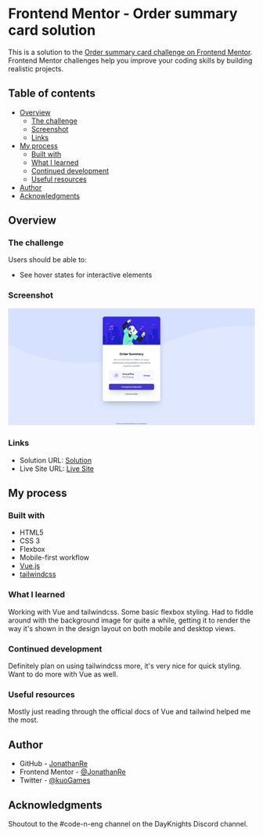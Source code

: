 # Frontend Mentor - Order summary card solution

This is a solution to the [Order summary card challenge on Frontend Mentor](https://www.frontendmentor.io/challenges/order-summary-component-QlPmajDUj). Frontend Mentor challenges help you improve your coding skills by building realistic projects. 

## Table of contents

- [Overview](#overview)
  - [The challenge](#the-challenge)
  - [Screenshot](#screenshot)
  - [Links](#links)
- [My process](#my-process)
  - [Built with](#built-with)
  - [What I learned](#what-i-learned)
  - [Continued development](#continued-development)
  - [Useful resources](#useful-resources)
- [Author](#author)
- [Acknowledgments](#acknowledgments)

## Overview

### The challenge

Users should be able to:

- See hover states for interactive elements

### Screenshot

![](./screenshot.png)

### Links

- Solution URL: [Solution](https://www.frontendmentor.io/solutions/mobilefirst-with-vuejs-and-tailwindcss-jtqJ7j3sM)
- Live Site URL: [Live Site](https://order-summary-component-main-omega.vercel.app/)

## My process

### Built with

- HTML5
- CSS 3
- Flexbox
- Mobile-first workflow
- [Vue.js](https://v3.vuejs.org/)
- [tailwindcss](https://tailwindcss.com/)

### What I learned

Working with Vue and tailwindcss. Some basic flexbox styling. Had to fiddle around with the background image for quite a while, getting it to render the way it's shown in the design layout on both mobile and desktop views.

### Continued development

Definitely plan on using tailwindcss more, it's very nice for quick styling. Want to do more with Vue as well.

### Useful resources

Mostly just reading through the official docs of Vue and tailwind helped me the most.

## Author

- GitHub - [JonathanRe](https://github.com/JonathanRe)
- Frontend Mentor - [@JonathanRe](https://www.frontendmentor.io/profile/JonathanRe)
- Twitter - [@kuoGames](https://www.twitter.com/kuoGames)

## Acknowledgments

Shoutout to the #code-n-eng channel on the DayKnights Discord channel.
